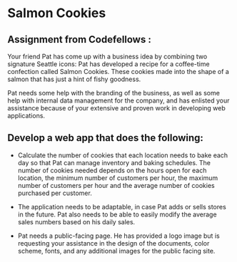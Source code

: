 # Salmon Cookies


## Assignment from Codefellows :
Your friend Pat has come up with a business idea by combining two signature Seattle icons: Pat has developed a recipe for a coffee-time confection called Salmon Cookies. These cookies made into the shape of a salmon that has just a hint of fishy goodness.

Pat needs some help with the branding of the business, as well as some help with internal data management for the company, and has enlisted your assistance because of your extensive and proven work in developing web applications.

## Develop a web app that does the following:
* Calculate the number of cookies that each location needs to bake each day so that Pat can manage inventory and baking schedules. The number of cookies needed depends on the hours open for each location, the minimum number of customers per hour, the maximum number of customers per hour and the average number of cookies purchased per customer.

* The application needs to be adaptable, in case Pat adds or sells stores in the future. Pat also needs to be able to easily modify the average sales numbers based on his daily sales.

* Pat needs a public-facing page. He has provided a logo image but is requesting your assistance in the design of the documents, color scheme, fonts, and any additional images for the public facing site.

